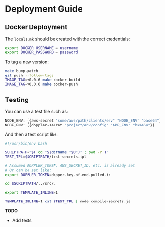 # Deployment Guide

## Docker Deployment

The `locals.mk` should be created with the correct credentials:

```sh
export DOCKER_USERNAME = username
export DOCKER_PASSWORD = password
```

To tag a new version:
```sh
make bump-patch
git push --follow-tags
IMAGE_TAG=v0.0.6 make docker-build
IMAGE_TAG=v0.0.6 make docker-push
```

## Testing

You can use a test file such as:
```sh
NODE_ENV: {{aws-secret "some/aws/path/clients/env" "NODE_ENV" "base64"}}
NODE_ENV: {{doppler-secret "project/env/config" "APP_ENV" "base64"}}
```

And then a test script like:
```sh
#!/usr/bin/env bash

SCRIPTPATH="$( cd "$(dirname "$0")" ; pwd -P )"
TEST_TPL=$SCRIPTPATH/test-secrets.tpl

# Assumed DOPPLER_TOKEN, AWS_SECRET_ID, etc. is already set
# Or can be set like:
export DOPPLER_TOKEN=dopper-key-of-end-pulled-in

cd $SCRIPTPATH/../src/.

export TEMPLATE_INLINE=1

TEMPLATE_INLINE=1 cat $TEST_TPL | node compile-secrets.js
```

**TODO**
* Add tests